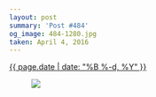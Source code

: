 ```yaml
---
layout: post
summary: 'Post #484'
og_image: 484-1280.jpg
taken: April 4, 2016
---
```


<div class="post">
 <time>
  <a href="/484">
   {{ page.date | date: "%B %-d, %Y" }}
  </a>
 </time>
 <a href="/484">
  <figure data-taken="4/4/2016">
   <img sizes="(min-width: 700px) 50vw, calc(100vw - 2rem)" src="{{ site.assets_url }}/484-640.jpg" srcset="{{ site.assets_url }}/484-1280.jpg 1280w, {{ site.assets_url }}/484-960.jpg 960w, {{ site.assets_url }}/484-640.jpg 640w, {{ site.assets_url }}/484-320.jpg 320w"/>
  </figure>
 </a>
</div>
